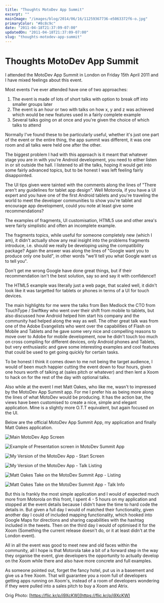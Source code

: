 ```yaml
---
title: "Thoughts MotoDev App Summit"
excerpt: ""
mainImage: "/images/blog/2014/06/16/11259367736-e5063372f6-o.jpg"
primaryColor: "#8c8c9c"
date: "2011-04-18T21:37:09-07:00"
updatedOn: "2011-04-18T21:37:09-07:00"
slug: "thoughts-motodev-app-summit"
---
```


# Thoughts MotoDev App Summit 

I attended the MotoDev App Summit in London on Friday 15th April 2011 and I have mixed feelings about this event.

Most events I've ever attended have one of two approaches: 

1. The event is made of lots of short talks with option to break off into smaller groups later 
2. The event is an hour or two with talks on how x, y and z was achieved which would be new features used in a fairly complete example 
3. Several talks going on at once and you're given the choice of which talks to attend 

Normally I've found these to be particularly useful, whether it's just one part of the event or the entire thing, the app summit was different, it was one room and all talks were held one after the other.

The biggest problem I had with this approach is it meant that whatever stage you are in with you're Android development, you need to either listen in or sit outside the hall. I listened to all the talks, hoping it would get into some fairly advanced topics, but to be honest I was left feeling fairly disappointed.

The UI tips given were tainted with the comments along the lines of "There aren't any guidelines for tablet app design". Well Motorola, if you have a UI expert and you have one of the first Android tablets and you're traveling the world to meet the developer communities to show you're tablet and encourage app development, could you note at least give some recommendations?

The examples of fragments, UI customisation, HTML5 use and other area's were fairly simplistic and often an incomplete example.

The fragments topics, while useful for someone completely new (which I am), it didn't actually show any real insight into the problems fragments introduce, i.e. should we really be developing using the compatibility package? Again the answer was along the lines of "Google want you to produce only one build", in other words "we'll tell you what Google want us to tell you".

Don't get me wrong Google have done great things, but if their recommendation isn't the best solution, say so and say it with confidence!!

The HTML5 example was literally just a web page, that scaled well, it didn't look like it was targetted for tablets or phones in terms of a UI for touch devices. 

The main highlights for me were the talks from Ben Medlock the CTO from TouchType / Swiftkey who went over their shift from mobile to tablets, but also discussed how Android helped him start his company and the community had helped along the way as well. The other great talk was from one of the Adobe Evangelists who went over the capabilities of Flash on Mobile and Tablets and he gave some very nice and compelling reasons to move over to Adobe for mobile development, now he didn't touch too much on cross compiling for different devices, only Android phones and Tablets, but very enthusiastic and gave some interesting examples and cool features that could be used to get going quickly for certain tasks.

To be honest I think it comes down to me not being the target audience, I would of been much happier cutting the event down to four hours, given one hours worth of talking at (sales pitch or whatever) and then lent a Xoom to hack on for the rest of the day with optional talks. 

Also while at the event I met Matt Oakes, who like me, wasn't to impressed by the MotoDev App Summit app. For me I prefer his as being more along the lines of what MotoDev would be producing. It has the action bar, the views have been customised to create a nice, simple and elegant application. Mine is a slightly more O.T.T equivalent, but again focused on the UI. 

Below are the official MotoDev App Summit App, my application and finally Matt Oakes application. 

![Main MotoDev App Screen](/images/blog/2011/04/ss-0-320-480-160-0-652b37654ba712cf44fcac42b8a99f6c5210170d.jpg)

![Example of Presentation screen in MotoDev Summit App](/images/blog/2011/04/ss-1-320-480-160-0-48a7e896fb928026c0684702297cfe68d30eb242.jpg)

![My Version of the MotoDev App - Start Screen](/images/blog/2011/04/Motodev-start.png)

![My Version of the MotoDev App - Talk Listing](/images/blog/2011/04/Talk-List.png)

![Matt Oakes Take on the MotoDev Summit App - Listing](/images/blog/2011/04/ss-0-320-480-160-0-7159f4d8052fad3a662bb0448e32b25f32f40184.jpeg)

![Matt Oakes Take on the MotoDev Summit App - Talk Info](/images/blog/2011/04/ss-1-320-480-160-0-6e73b5ba5f390b70cb4728fe58e341d10eee5f81.jpeg) 

But this is frankly the most simple application and I would of expected much more from Motorola on this front, I spent 4 - 5 hours on my application and stopped at the event details because I didn't have the time to hard code the details in. But given a full day I would of matched their functionality, given another day I could of included mapping functionality, which hooked into Google Maps for directions and sharing capabilities with the hashtag included in the tweets. Then on the third day I would of optimised it for the Xoom (Something the current release doesn't do, or it at least didn't at the London event).

All in all the event was good to meet new and old faces within the community, all I hope is that Motorola take a bit of a forward step in the way they organise the event, give developers the opportunity to actually develop on the Xoom while there and also have more concrete and full examples.

As someone pointed out, forget the fancy hotel, put us in a basement and give us a free Xoom. That will guarantee you a room full of developers getting apps running on Xoom's, instead of a room of developers wondering if they were pulled into a sales pitch to buy a Xoom and Atrix.

Orig Photo: [https://flic.kr/p/i9XcKW](https://flic.kr/p/i9XcKW)